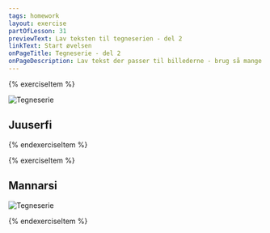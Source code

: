 ```yaml
---
tags: homework
layout: exercise
partOfLesson: 31
previewText: Lav teksten til tegneserien - del 2
linkText: Start øvelsen
onPageTitle: Tegneserie - del 2
onPageDescription: Lav tekst der passer til billederne - brug så mange forskellige udsagnsmåder som du kan.
---
```


{% exerciseItem %}

![Tegneserie]({{'/assets/images/course/lektion-31-Juuserfi.png'|url}})

## Juuserfi

<multi-input data-radios="false" data-labels="1, 2, 3, 4, 5"></multi-choice>

{% endexerciseItem %}

{% exerciseItem %}

## Mannarsi

![Tegneserie]({{'/assets/images/course/lektion-31-Mannarsi.png'|url}})

<multi-input data-radios="false" data-labels="1, 2, 3, 4"></multi-choice>

<feedback-message data-content="Godt klaret! Jeg glæder mig til at finde ud af hvad der sker i tegneserien"></feedback-message>

{% endexerciseItem %}

